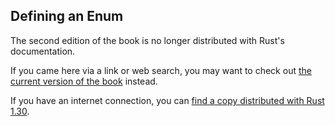 ## Defining an Enum

The second edition of the book is no longer distributed with Rust's documentation.

If you came here via a link or web search, you may want to check out [the current version of the book](../ch06-01-defining-an-enum.html) instead.

If you have an internet connection, you can [find a copy distributed with Rust 1.30](https://doc.rust-lang.org/1.30.0/book/second-edition/ch06-01-defining-an-enum.html).